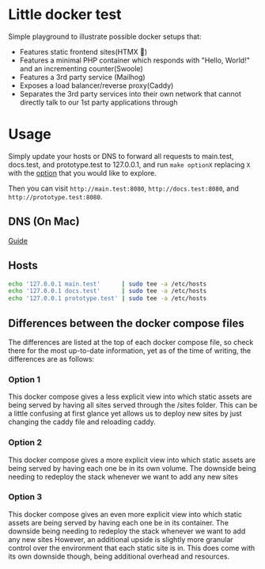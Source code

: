 # Little docker test
Simple playground to illustrate possible docker setups that:

- Features static frontend sites(HTMX 🙂)
- Features a minimal PHP container which responds with "Hello, World!" and an incrementing counter(Swoole)
- Features a 3rd party service (Mailhog)
- Exposes a load balancer/reverse proxy(Caddy)
- Separates the 3rd party services into their own network that cannot directly talk to our 1st party applications through

# Usage

Simply update your hosts or DNS to forward all requests to main.test, docs.test, and prototype.test to 127.0.0.1, and run `make optionX` replacing `X` with the [option](##Differences-between-the-docker-compose-files) that you would like to explore.

Then you can visit `http://main.test:8080`, `http://docs.test:8080`, and `http://prototype.test:8080`. 
## DNS (On Mac)
[Guide](https://gist.github.com/ogrrd/5831371)
## Hosts
```bash
echo '127.0.0.1 main.test'      | sudo tee -a /etc/hosts
echo '127.0.0.1 docs.test'      | sudo tee -a /etc/hosts
echo '127.0.0.1 prototype.test' | sudo tee -a /etc/hosts
```

## Differences between the docker compose files
The differences are listed at the top of each docker compose file, so check there for the most up-to-date information, yet as of the time of writing, the differences are as follows:

### Option 1
This docker compose gives a less explicit view into which static assets are being served by having all sites served through the /sites folder.
This can be a little confusing at first glance yet allows us to deploy new sites by just changing the caddy file and reloading caddy.

### Option 2
This docker compose gives a more explicit view into which static assets are being served by having each one be in its own volume.
The downside being needing to redeploy the stack whenever we want to add any new sites

### Option 3
This docker compose gives an even more explicit view into which static assets are being served by having each one be in its container.
The downside being needing to redeploy the stack whenever we want to add any new sites
However, an additional upside is slightly more granular control over the environment that each static site is in.
This does come with its own downside though, being additional overhead and resources.
